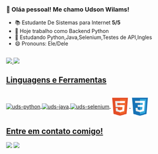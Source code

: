 ### 👋 Oláa pessoal! Me chamo Udson Wilams! 
- 📚 Estudante De Sistemas para Internet <b>5/5</b>
- 🔭 Hoje trabalho como Backend Python
- 🌱 Estudando Python,Java,Selenium,Testes de API,Ingles
- 😄 Pronouns: Ele/Dele
##
<div align="left">
  <a href="https://github.com/UdsonWillams">
  <img height="180em" src="https://github-readme-stats.vercel.app/api?username=udsonwillams&show_icons=true&theme=dracula&include_all_commits=true&count_private=true"/>
  <img height="180em" src="https://github-readme-stats.vercel.app/api/top-langs/?username=udsonwillams&layout=compact&langs_count=7&theme=dracula"/>
</div>
  
## Linguagens e Ferramentas
  
 <div style="display: inline_block"><br>
  <img align="center" alt="uds-python" height="50" width="50" src="https://cdn.jsdelivr.net/gh/devicons/devicon/icons/python/python-original-wordmark.svg">
  <img align="center" alt="uds-java" height="50" width="50" src="https://cdn.jsdelivr.net/gh/devicons/devicon/icons/java/java-original-wordmark.svg">
  <img align="center" alt="uds-selenium" height="50" width="50" src="https://cdn.jsdelivr.net/gh/devicons/devicon/icons/selenium/selenium-original.svg">
  <img align="center" alt="uds-HTML" height="50" width="50" src="https://raw.githubusercontent.com/devicons/devicon/master/icons/html5/html5-original.svg">
  <img align="center" alt="uds-CSS" height="50" width="50" src="https://raw.githubusercontent.com/devicons/devicon/master/icons/css3/css3-original.svg">
  </div>

  ## Entre em contato comigo!
  
 <div>
  <a href = "mailto:udson.willams@gmail.com"><img src="https://img.shields.io/badge/-Gmail-%23333?style=for-the-badge&logo=gmail&logoColor=white" target="_blank"></a>
  <a href="https://www.linkedin.com/in/udsonwillams" target="_blank"><img src="https://img.shields.io/badge/-LinkedIn-%230077B5?style=for-the-badge&logo=linkedin&logoColor=white" target="_blank"></a> 
  </div>
 
